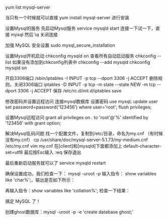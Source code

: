 yum list mysql-server


当只有一个时候就可以直接
yum install mysql-server
进行安装

设置Mysql的服务
先启动Mysql服务 
service mysqld start 
连接一下试一下，直接
mysql
然后
\q
关闭连接

加强 MySQL 安全设置
sudo mysql_secure_installation 

设置Mysql开机启动
chkconfig mysqld on 
查看所有自动启动服务
chkconfig --list
如果没有添加到chkconfig列表中
chkconfig --add mysqld 
chkconfig mysqld on 


开启3306端口
/sbin/iptables -I INPUT -p tcp --dport 3306 -j ACCEPT 
删除规则，关闭3306端口
iptables -D INPUT -p tcp -m state --state NEW -m tcp --dport 3306 -j ACCEPT 
保存
/etc/rc.d/init.d/iptables save 

修改密码并设置远程访问
连接mysql数据库
设置密码
use mysql;
update user set password=password('123456') where user='root'; 
flush privileges; 

设置Mysql远程访问
grant all privileges on *.* to 'root'@'%' identified by '123456' with grant option;

解决Mysql乱码问题
找一个配置文件，复制到/etc/目录，命名为my.cnf
（有时候没有my.cnf）
cp /usr/share/doc/mysql-server-5.1.73/my-medium.cnf /etc/my.cnf
vim my.cnf
在[client]和[mysqld]下面都添加上
default-character-set=utf8 
最后按Esc输入
:wq
保存退出

最后重新启动服务就可以了
service mysqld restart


确保设置成功，我们检查一下：
mysql -uroot -p
输入指令： show variables like 'char%';，输出是否如下所示：
 
再输入指令：show variables like 'collation%'; 检查一下结果：
 
搞定 MySQL 了！

创建ghost数据库：mysql -uroot -p -e 'create database ghost;'   
